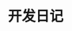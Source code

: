 ---
layout: home

title: 开发日记
# titleTemplate: 下一代的前端工具链

hero:
  name: 陈大事的开发日记
  # text: 下一代的前端工具链
  # tagline: 为开发提供极速响应
  # image:
  #   src: /logo-with-shadow.png
  #   alt: Vite
  actions:
    - theme: brand
      text: 开始
      link: /myComponents/
    # - theme: alt
    #   text: 为什么选 Vite？
    #   link: /guide/why
    # - theme: alt
    #   text: 在 GitHub 上查看
    #   link: https://github.com/vitejs/vite

features:
  - icon: 💡
    title: 组件
    details: 开发过程中抽离出可通用的组件
  - icon: ⚡️
    title: 博客
    details: 重要问题的深层次思考
  - icon: 🔑
    title: 琐碎
    details: 开发中零碎的知识点以及解决方案
  - icon: 🔩
    title: 脚手架集
    details: 针对常用场景自定义脚手架，以便敏捷开发
  - icon: 🛠️
    title: 工具箱
    details: 汇总常用方法，便于使用
  - icon: 📦
    title: 前端哲学
    details: 前端开发中蕴含的哲学思想
---